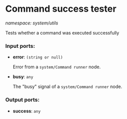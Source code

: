 # Command success tester

_namespace: system/utils_

Tests whether a command was executed successfully

### Input ports:

* __error__: ` (string or null) `

    Error from a `system/Command runner` node.


* __busy__: ` any `

    The "busy" signal of a `system/Command runner` node.

### Output ports:

* __success__: ` any `

